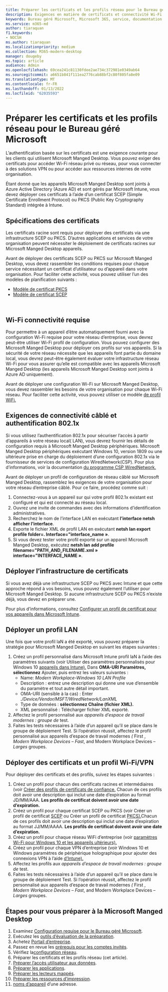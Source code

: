 ```yaml
---
title: Préparer les certificats et les profils réseau pour le Bureau géré Microsoft
description: Exigences en matière de certificats et connectivité Wi-Fi
keywords: Bureau géré Microsoft, Microsoft 365, service, documentation
ms.service: m365-md
author: tiaraquan
f1.keywords:
- NOCSH
ms.author: tiaraquan
ms.localizationpriority: medium
ms.collection: M365-modern-desktop
manager: dougeby
ms.topic: article
audience: Admin
ms.openlocfilehash: 69cea241c81130fdee2ae734c372981e0349ab64
ms.sourcegitcommit: a6651b841f111ea2776cab88bf2c80f805fa8e09
ms.translationtype: MT
ms.contentlocale: fr-FR
ms.lasthandoff: 01/13/2022
ms.locfileid: "62035593"
---
```

# <a name="prepare-certificates-and-network-profiles-for-microsoft-managed-desktop"></a>Préparer les certificats et les profils réseau pour le Bureau géré Microsoft  
 
L’authentification basée sur les certificats est une exigence courante pour les clients qui utilisent Microsoft Manged Desktop. Vous pouvez exiger des certificats pour accéder Wi-Fi réseau privé ou réseau, pour vous connecter à des solutions VPN ou pour accéder aux ressources internes de votre organisation.   
 
Étant donné que les appareils Microsoft Manged Desktop sont joints à Azure Active Directory (Azure AD) et sont gérés par Microsoft Intune, vous devez déployer ces certificats à l’aide d’un certificat SCEP (Simple Certificate Enrollment Protocol) ou PKCS (Public Key Cryptography Standard) intégrée à Intune.    
 
## <a name="certificate-requirements"></a>Spécifications des certificats 
 
Les certificats racine sont requis pour déployer des certificats via une infrastructure SCEP ou PKCS. D’autres applications et services de votre organisation peuvent nécessiter le déploiement de certificats racines sur Microsoft Manged Desktop appareils.    
 
Avant de déployer des certificats SCEP ou PKCS sur Microsoft Manged Desktop, vous devez rassembler les conditions requises pour chaque service nécessitant un certificat d’utilisateur ou d’appareil dans votre organisation. Pour faciliter cette activité, vous pouvez utiliser l’un des modèles de planification suivants :  
 
- [Modèle de certificat PKCS](https://github.com/MicrosoftDocs/microsoft-365-docs/raw/public/microsoft-365/managed-desktop/get-ready/downloads/PKCS-certificate-template.xlsx) 
- [Modèle de certificat SCEP](https://github.com/MicrosoftDocs/microsoft-365-docs/raw/public/microsoft-365/managed-desktop/get-ready/downloads/SCEP-certificate-template.xlsx)

  
## <a name="wi-fi-connectivity-requirements"></a>Wi-Fi connectivité requise

Pour permettre à un appareil d’être automatiquement fourni avec la configuration Wi-Fi requise pour votre réseau d’entreprise, vous devrez peut-être utiliser Wi-Fi profil de configuration. Vous pouvez configurer des Microsoft Manged Desktop pour déployer ces profils sur vos appareils. Si la sécurité de votre réseau nécessite que les appareils font partie du domaine local, vous devrez peut-être également évaluer votre infrastructure réseau Wi-Fi pour vous assurer qu’elle est compatible avec les appareils Microsoft Manged Desktop (les appareils Microsoft Manged Desktop sont joints à Azure AD uniquement). 
 
Avant de déployer une configuration Wi-Fi sur Microsoft Manged Desktop, vous devez rassembler les besoins de votre organisation pour chaque Wi-Fi réseau. Pour faciliter cette activité, vous pouvez utiliser ce modèle [de profil WiFi.](https://github.com/MicrosoftDocs/microsoft-365-docs/raw/public/microsoft-365/managed-desktop/get-ready/downloads/WiFi-profile-template.xlsx)
 
 
## <a name="wired-connectivity-requirements-and-8021x-authentication"></a>Exigences de connectivité câblé et authentification 802.1x 
 
Si vous utilisez l’authentification 802.1x pour sécuriser l’accès à partir d’appareils à votre réseau local( LAN), vous devrez fournir les détails de configuration requis à Microsoft Manged Desktop périphériques. Microsoft Manged Desktop périphériques exécutant Windows 10, version 1809 ou une ultérieure prise en charge du déploiement d’une configuration 802.1x via le fournisseur de services de configuration WiredNetwork(CSP). Pour plus d’informations, voir la documentation [du programme CSP WiredNetwork.](/windows/client-management/mdm/wirednetwork-csp) 
 
Avant de déployer un profil de configuration de réseau câblé sur Microsoft Manged Desktop, rassemblez les exigences de votre organisation pour votre réseau d’entreprise câblé. Pour ce faire, procédez comme suit : 
 
 
1. Connectez-vous à un appareil sur qui votre profil 802.1x existant est configuré et qui est connecté au réseau local.  
2. Ouvrez une invite de commandes avec des informations d’identification administratives. 
3. Recherchez le nom de l’interface LAN en exécutant **l’interface netsh afficher l’interface**. 
4. Exporte le fichier XML de profil LAN en exécutant **netsh lan export profile folder=.  Interface="interface_name »**. 
5. Si vous devez tester votre profil exporté sur un appareil Microsoft Manged Desktop, exécutez **netsh lan add profile filename="PATH_AND_FILENAME.xml » interface="INTERFACE_NAME »**. 
 
 
## <a name="deploy-certificate-infrastructure"></a>Déployer l’infrastructure de certificats  
 
Si vous avez déjà une infrastructure SCEP ou PKCS avec Intune et que cette approche répond à vos besoins, vous pouvez également l’utiliser pour Microsoft Manged Desktop. Si aucune infrastructure SCEP ou PKCS n’existe déjà, vous devez en préparer une.  
 
Pour plus d’informations, consultez [Configurer un profil de certificat pour vos appareils dans Microsoft Intune](/intune/certificates-configure). 
 
 
 
## <a name="deploy-a-lan-profile"></a>Déployer un profil LAN 
 
Une fois que votre profil laN a été exporté, vous pouvez préparer la stratégie pour Microsoft Manged Desktop en suivant les étapes suivantes :   
 
1. Créez un profil personnalisé dans Microsoft Intune profil laN à l’aide des paramètres suivants (voir Utiliser des paramètres personnalisés pour Windows 10 [appareils dans Intune).](/intune/custom-settings-windows-10) Dans **OMA-URI Paramètres,** **sélectionnez** Ajouter, puis entrez les valeurs suivantes : 
    - Name: *Modern Workplace-Windows 10 LAN Profile* 
    - Description : entrez une description qui donne une vue d’ensemble du paramètre et tout autre détail important. 
    - OMA-URI (sensible à la cas) : Enter *./Device/Vendor/MSFT/WiredNetwork/LanXML*
    - Type de données : **sélectionnez Chaîne (fichier XML).** 
    - XML personnalisé : Télécharger fichier XML exporté.
2. Affectez le profil personnalisé aux *appareils d’espace de travail modernes : groupe de* test.
3. Faites les tests nécessaires à l’aide d’un appareil qu’il se place dans le groupe de déploiement Test. Si l’opération réussit, affectez le profil personnalisé aux appareils d’espace de travail modernes *(* First , *Modern Workplace Devices – Fast*, and Modern Workplace Devices – *Larges* groupes.
 
## <a name="deploy-certificates-and-wi-fivpn-profile"></a>Déployer des certificats et un profil Wi-Fi/VPN 
 
 
Pour déployer des certificats et des profils, suivez les étapes suivantes :

1. Créez un profil pour chacun des certificats racines et intermédiaires (voir [Créer des profils de certificats de confiance.](/intune/protect/certificates-configure#step-3-create-trusted-certificate-profiles) Chacun de ces profils doit avoir une description qui inclut une date d’expiration au format JD/MM/AAA. **Les profils de certificat doivent avoir une date d’expiration.**
2. Créez un profil pour chaque certificat SCEP ou PKCS (voir Créer un profil de certificat [SCEP](/intune/protect/certificates-scep-configure#create-a-scep-certificate-profile) ou Créer un profil de certificat [PKCS).](/intune/protect/certficates-pfx-configure#create-a-pkcs-certificate-profile)Chacun de ces profils doit avoir une description qui inclut une date d’expiration au format JJ/MM/AAAA. **Les profils de certificat doivent avoir une date d’expiration.**
3. Créez un profil pour chaque réseau WiFi d’entreprise (voir [paramètres Wi-Fi pour Windows 10 et les appareils ultérieurs).](/intune/wi-fi-settings-windows)
4. Créez un profil pour chaque VPN d’entreprise (voir Windows 10 et Windows paramètres de périphérique holographique pour ajouter des connexions VPN à l’aide [d’Intune).](/intune/vpn-settings-windows-10)
5. Affectez les profils aux *appareils d’espace de travail modernes : groupe de* test.
6. Faites les tests nécessaires à l’aide d’un appareil qu’il se place dans le groupe de déploiement Test. Si l’opération réussit, affectez le profil personnalisé aux appareils d’espace de travail modernes *(* First , *Modern Workplace Devices – Fast*, and Modern Workplace Devices – *Larges* groupes.

 
## <a name="steps-to-get-ready-for-microsoft-managed-desktop"></a>Étapes pour vous préparer à la Microsoft Manged Desktop

1. Examinez [Configuration requise pour le Bureau géré Microsoft](prerequisites.md).
2. Exécutez les [outils d’évaluation de la préparation](readiness-assessment-tool.md).
1. Achetez [Portail d’entreprise](../get-started/company-portal.md).
1. Passez en revue les [prérequis pour les comptes invités](guest-accounts.md).
1. Vérifiez la[configuration réseau](network.md).
1. Préparer les certificats et les profils réseau (cet article).
1. [Préparer l’accès utilisateur aux données](authentication.md).
1. [Préparer les applications](apps.md).
1. [Préparer les lecteurs mappés](mapped-drives.md).
1. [Préparer les ressources d’impression](printing.md).
1. [noms d’appareil](address-device-names.md) d’une adresse.
